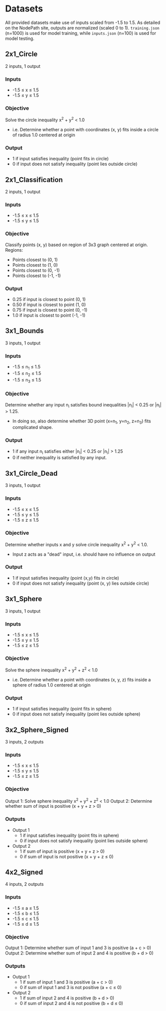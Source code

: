# Datasets
All provided datasets make use of inputs scaled from -1.5 to 1.5. As detailed on the NodePath site, outputs are normalized (scaled 0 to 1). 
`training.json` (n=1000) is used for model training, while `inputs.json` (n=100) is used for model testing.

## 2x1_Circle
2 inputs, 1 output

### Inputs
- -1.5 ≤ x ≤ 1.5
- -1.5 ≤ y ≤ 1.5

### Objective
Solve the circle inequality x<sup>2</sup> + y<sup>2</sup> < 1.0
 - i.e. Determine whether a point with coordinates (x, y) fits inside a circle of radius 1.0 centered at origin

### Output
- 1 if input satisfies inequality (point fits in circle)
- 0 if input does not satisfy inequality (point lies outside circle)

## 2x1_Classification
2 inputs, 1 output

### Inputs
- -1.5 ≤ x ≤ 1.5
- -1.5 ≤ y ≤ 1.5

### Objective
Classify points (x, y) based on region of 3x3 graph centered at origin.
Regions: 
- Points closest to (0, 1)
- Points closest to (1, 0)
- Points closest to (0, -1)
- Points closest to (-1, -1)

### Output
- 0.25 if input is closest to point (0, 1)
- 0.50 if input is closest to point (1, 0)
- 0.75 if input is closest to point (0, -1)
- 1.0 if input is closest to point (-1, -1)

## 3x1_Bounds
3 inputs, 1 output

### Inputs
- -1.5 ≤ n<sub>1</sub> ≤ 1.5
- -1.5 ≤ n<sub>2</sub> ≤ 1.5
- -1.5 ≤ n<sub>3</sub> ≤ 1.5

### Objective
Determine whether any input n<sub>i</sub> satisfies bound inequalities |n<sub>i</sub>| < 0.25 or |n<sub>i</sub>| > 1.25.
- In doing so, also determine whether 3D point (x=n<sub>1</sub>, y=n<sub>2</sub>, z=n<sub>3</sub>) fits complicated shape.

### Output
- 1 if any input n<sub>i</sub> satisfies either |n<sub>i</sub>| < 0.25 or |n<sub>i</sub>| > 1.25
- 0 if neither inequality is satisfied by any input.

## 3x1_Circle_Dead
3 inputs, 1 output

### Inputs
- -1.5 ≤ x ≤ 1.5
- -1.5 ≤ y ≤ 1.5
- -1.5 ≤ z ≤ 1.5

### Objective
Determine whether inputs x and y solve circle inequality x<sup>2</sup> + y<sup>2</sup> < 1.0.
- Input z acts as a "dead" input, i.e. should have no influence on output

### Output
- 1 if input satisfies inequality (point (x,y) fits in circle)
- 0 if input does not satisfy inequality (point (x, y) lies outside circle)

## 3x1_Sphere
3 inputs, 1 output

### Inputs
- -1.5 ≤ x ≤ 1.5
- -1.5 ≤ y ≤ 1.5
- -1.5 ≤ z ≤ 1.5

### Objective
Solve the sphere inequality x<sup>2</sup> + y<sup>2</sup> + z<sup>2</sup> < 1.0
 - i.e. Determine whether a point with coordinates (x, y, z) fits inside a sphere of radius 1.0 centered at origin

### Output
- 1 if input satisfies inequality (point fits in sphere)
- 0 if input does not satisfy inequality (point lies outside sphere)

## 3x2_Sphere_Signed
3 inputs, 2 outputs

### Inputs
- -1.5 ≤ x ≤ 1.5
- -1.5 ≤ y ≤ 1.5
- -1.5 ≤ z ≤ 1.5

### Objective
Output 1: Solve sphere inequality x<sup>2</sup> + y<sup>2</sup> + z<sup>2</sup> < 1.0
Output 2: Determine whether sum of input is positive (x + y + z > 0)

### Outputs
- Output 1
	- 1 if input satisfies inequality (point fits in sphere)
	- 0 if input does not satisfy inequality (point lies outside sphere)
- Output 2
	- 1 if sum of input is positive (x + y + z > 0)
	- 0 if sum of input is not positive (x + y + z ≤ 0)

## 4x2_Signed
4 inputs, 2 outputs

### Inputs 
- -1.5 ≤ a ≤ 1.5
- -1.5 ≤ b ≤ 1.5
- -1.5 ≤ c ≤ 1.5
- -1.5 ≤ d ≤ 1.5

### Objective 
Output 1: Determine whether sum of input 1 and 3 is positive (a + c > 0)
Output 2: Determine whether sum of input 2 and 4 is positive (b + d > 0)

### Outputs
- Output 1
	- 1 if sum of input 1 and 3 is positive (a + c > 0)
	- 0 if sum of input 1 and 3 is not positive (a + c ≤ 0)
- Output 2
	- 1 if sum of input 2 and 4 is positive (b + d > 0)
	- 0 if sum of input 2 and 4 is not positive (b + d ≤ 0)


